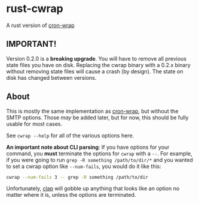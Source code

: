 # rust-cwrap
A rust version of [cron-wrap](https://github.com/crustymonkey/cron-wrap)

## IMPORTANT!
Version 0.2.0 is a **breaking upgrade**.  You will have to remove all previous state files you have on disk. Replacing the cwrap binary with a 0.2.x binary without removing state files will cause a crash (by design).  The state on disk has changed between versions.

## About
This is mostly the same implementation as [cron-wrap](https://github.com/crustymonkey/cron-wrap), but without the SMTP options.  Those *may* be added
later, but for now, this should be fully usable for most cases.

See `cwrap --help` for all of the various options here.

**An important note about CLI parsing**: If you have options for your command,
you **must** terminate the options for `cwrap` with a `--`.  For example,
if you were going to run `grep -R something /path/to/dir/*` and you wanted to
set a cwrap option like `--num-fails`, you would do it like this:
```bash
cwrap --num-fails 3 -- grep -R something /path/to/dir
```

Unfortunately, [clap](https://docs.rs/clap/2.33.3/clap/) will gobble up anything
that looks like an option no matter where it is, unless the options are
terminated.